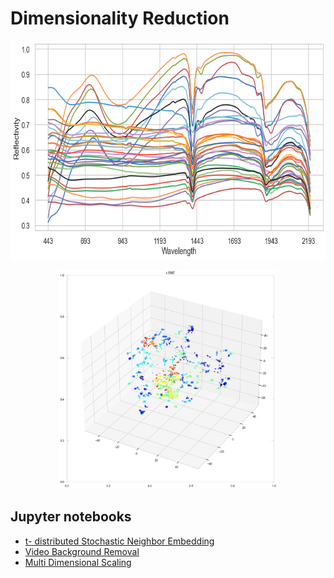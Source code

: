 # Dimensionality Reduction

<img src="dim_lines.png" height="350" width = "1000">
<p style="text-align:center;"><img src="dim_points.png" height="350" width = "350"></p>

## Jupyter notebooks
- [t- distributed Stochastic Neighbor Embedding](https://github.com/sebastiancoombs/Sebs-Data-Science-Skills/blob/main/Dimensionality%20Reduction/Dimensionality%20Reduction%20-%20t-Stochastic%20Neighbor%20Embedding(try%20with%20smoothed%20data).ipynb)
- [Video Background Removal](https://github.com/sebastiancoombs/Sebs-Data-Science-Skills/blob/main/Dimensionality%20Reduction/Background%20removal%20from%20a%20video%20using%20an%20svd.ipynb)
- [Multi Dimensional Scaling](https://github.com/sebastiancoombs/Sebs-Data-Science-Skills/blob/main/Dimensionality%20Reduction/Multi%20Dimensional%20Scaling.ipynb)

